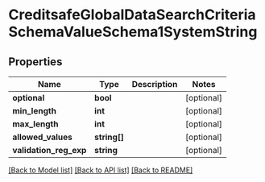 # CreditsafeGlobalDataSearchCriteriaSchemaValueSchema1SystemString

## Properties
Name | Type | Description | Notes
------------ | ------------- | ------------- | -------------
**optional** | **bool** |  | [optional] 
**min_length** | **int** |  | [optional] 
**max_length** | **int** |  | [optional] 
**allowed_values** | **string[]** |  | [optional] 
**validation_reg_exp** | **string** |  | [optional] 

[[Back to Model list]](../../README.md#documentation-for-models) [[Back to API list]](../../README.md#documentation-for-api-endpoints) [[Back to README]](../../README.md)

